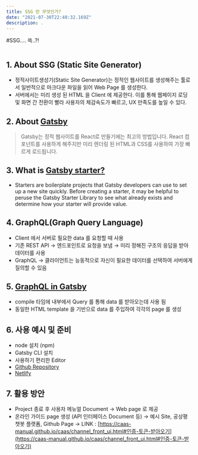 ```yaml
---
title: SSG 란 무엇인가?
date: "2021-07-30T22:40:32.169Z"
description: .
---
```


#SSG.... 쓱..?!

```toc

```

## 1. About SSG (Static Site Generator)

- 정적사이트생성기(Static Site Generator)는 정적인 웹사이트를 생성해주는 툴로서 일반적으로 마크다운 파일을 읽어 Web Page 를 생성한다.
- 서버에서는 미리 생성 된 HTML 을 Client 에 제공한다. 이를 통해 웹페이지 로딩 및 화면 간 전환이 빨라 사용자의 체감속도가 빠르고, UX 만족도를 높일 수 있다.

## 2. About [Gatsby](https://ko.reactjs.org/docs/create-a-new-react-app.html#gatsby)

> Gatsby는 정적 웹사이트를 React로 만들기에는 최고의 방법입니다. React 컴포넌트를 사용하게 해주지만 미리 렌더링 된 HTML과 CSS를 사용하여 가장 빠르게 로드됩니다.

## 3. What is [Gatsby starter?](https://www.gatsbyjs.com/starters/?)

- Starters are boilerplate projects that Gatsby developers can use to set up a new site quickly. Before creating a starter, it may be helpful to peruse the Gatsby Starter Library to see what already exists and determine how your starter will provide value.

## 4. GraphQL(Graph Query Language)

- Client 에서 서버로 필요한 data 를 요청할 때 사용
- 기존 REST API → 엔드포인트로 요청을 보냄 → 미리 정해진 구조의 응답을 받아 데이터를 사용
- GraphQL → 클라이언트는 능동적으로 자신이 필요한 데이터를 선택하여 서버에게 질의할 수 있음

## 5. [GraphQL in Gatsby](https://www.gatsbyjs.com/docs/tutorial/part-4/)

- compile 타임에 내부에서 Query 를 통해 data 를 받아오는데 사용 됨
- 동일한 HTML template 을 기반으로 data 를 주입하여 각각의 page 를 생성

## 6. 사용 예시 및 준비

- node 설치 (npm)
- Gatsby CLI 설치
- 사용하기 편리한 Editor
- [Github Repository](https://github.com/)
- [Netlify](https://www.netlify.com/)

## 7. 활용 방안

- Project 종료 후 사용자 메뉴얼 Document → Web page 로 제공
- 온라인 가이드 page 생성 (API 인터페이스 Document 등)
  → 예시 Site, 공상평 챗봇 플랫폼, Github Page
  → LINK : [https://caas-manual.github.io/caas/channel_front_ui.html#인증-토큰-받아오기](https://caas-manual.github.io/caas/channel_front_ui.html#인증-토큰-받아오기)
